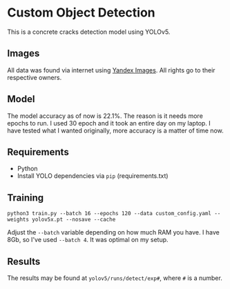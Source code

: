 # Custom Object Detection
This is a concrete cracks detection model using YOLOv5. 

## Images
All data was found via internet using [Yandex Images](https://yandex.ru/images/). All rights go to their respective owners.

## Model
The model accuracy as of now is 22.1%. The reason is it needs more epochs to run. I used 30 epoch and it took an entire day on my laptop. I have tested what I wanted originally, more accuracy is a matter of time now.  

## Requirements
* Python
* Install YOLO dependencies via `pip` (requirements.txt)

## Training
```
python3 train.py --batch 16 --epochs 120 --data custom_config.yaml --weights yolov5x.pt --nosave --cache 
```
Adjust the `--batch` variable depending on how much RAM you have. I have 8Gb, so I've used `--batch 4`. It was optimal on my setup. 

## Results
The results may be found at `yolov5/runs/detect/exp#`, where `#` is a number.










